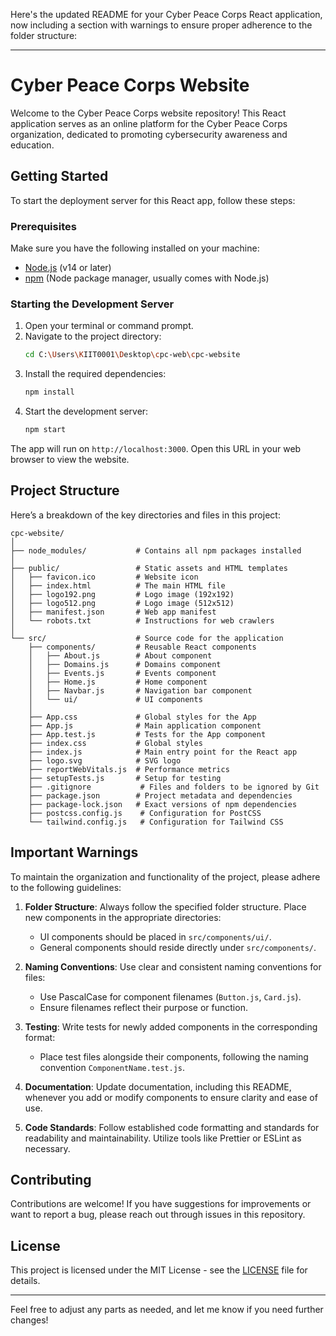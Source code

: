 Here's the updated README for your Cyber Peace Corps React application, now including a section with warnings to ensure proper adherence to the folder structure:

---

# Cyber Peace Corps Website

Welcome to the Cyber Peace Corps website repository! This React application serves as an online platform for the Cyber Peace Corps organization, dedicated to promoting cybersecurity awareness and education.

## Getting Started

To start the deployment server for this React app, follow these steps:

### Prerequisites

Make sure you have the following installed on your machine:

- [Node.js](https://nodejs.org/) (v14 or later)
- [npm](https://www.npmjs.com/get-npm) (Node package manager, usually comes with Node.js)

### Starting the Development Server

1. Open your terminal or command prompt.
2. Navigate to the project directory:
   ```bash
   cd C:\Users\KIIT0001\Desktop\cpc-web\cpc-website
   ```
3. Install the required dependencies:
   ```bash
   npm install
   ```
4. Start the development server:
   ```bash
   npm start
   ```

The app will run on `http://localhost:3000`. Open this URL in your web browser to view the website.

## Project Structure

Here’s a breakdown of the key directories and files in this project:

```
cpc-website/
│
├── node_modules/           # Contains all npm packages installed
│
├── public/                 # Static assets and HTML templates
│   ├── favicon.ico         # Website icon
│   ├── index.html          # The main HTML file
│   ├── logo192.png         # Logo image (192x192)
│   ├── logo512.png         # Logo image (512x512)
│   ├── manifest.json       # Web app manifest
│   └── robots.txt          # Instructions for web crawlers
│
└── src/                    # Source code for the application
    ├── components/         # Reusable React components
    │   ├── About.js        # About component
    │   ├── Domains.js      # Domains component
    │   ├── Events.js       # Events component
    │   ├── Home.js         # Home component
    │   ├── Navbar.js       # Navigation bar component
    │   └── ui/             # UI components
    │
    ├── App.css             # Global styles for the App
    ├── App.js              # Main application component
    ├── App.test.js         # Tests for the App component
    ├── index.css           # Global styles
    ├── index.js            # Main entry point for the React app
    ├── logo.svg            # SVG logo
    ├── reportWebVitals.js  # Performance metrics
    ├── setupTests.js       # Setup for testing
    ├── .gitignore           # Files and folders to be ignored by Git
    ├── package.json        # Project metadata and dependencies
    ├── package-lock.json   # Exact versions of npm dependencies
    ├── postcss.config.js    # Configuration for PostCSS
    └── tailwind.config.js   # Configuration for Tailwind CSS
```

## Important Warnings

To maintain the organization and functionality of the project, please adhere to the following guidelines:

1. **Folder Structure**: Always follow the specified folder structure. Place new components in the appropriate directories:
   - UI components should be placed in `src/components/ui/`.
   - General components should reside directly under `src/components/`.

2. **Naming Conventions**: Use clear and consistent naming conventions for files:
   - Use PascalCase for component filenames (`Button.js`, `Card.js`).
   - Ensure filenames reflect their purpose or function.

3. **Testing**: Write tests for newly added components in the corresponding format:
   - Place test files alongside their components, following the naming convention `ComponentName.test.js`.

4. **Documentation**: Update documentation, including this README, whenever you add or modify components to ensure clarity and ease of use.

5. **Code Standards**: Follow established code formatting and standards for readability and maintainability. Utilize tools like Prettier or ESLint as necessary.

## Contributing

Contributions are welcome! If you have suggestions for improvements or want to report a bug, please reach out through issues in this repository.

## License

This project is licensed under the MIT License - see the [LICENSE](LICENSE) file for details.

---

Feel free to adjust any parts as needed, and let me know if you need further changes!
